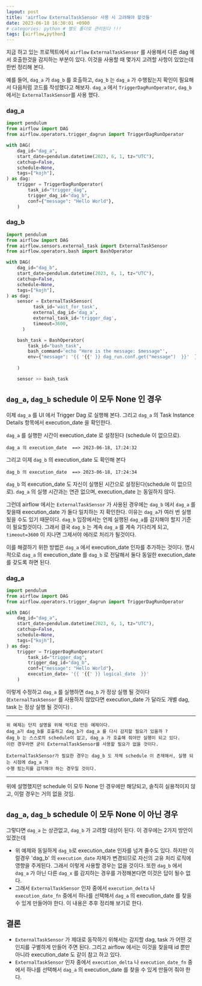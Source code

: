 ```yaml
---
layout: post
title: 'airflow ExternalTaskSensor 사용 시 고려해야 할것들'
date: 2023-06-18 16:30:01 +0900
# categories: python # 별도 폴더로 관리된다 !!!
tags: [airflow,python]
---
```


지금 하고 있는 프로젝트에서 `airflow` `ExternalTaskSensor` 를 사용해서 다른 dag 에서 호출한것을 감지하는 부분이 있다. 
이것을 사용할 때 몇가지 고려할 사항이 있었는데 한번 정리해 본다.

예를 들어, `dag_a` 가 `dag_b` 를 호출하고, `dag_b` 는 `dag_a` 가 수행됬는지 확인이 필요해서 다음처럼 코드를 작성했다고 해보자.
`dag_a` 에서 `TriggerDagRunOperator`, `dag_b` 에서는 `ExternalTaskSensor`를 사용 했다.

### dag_a

```python
import pendulum
from airflow import DAG
from airflow.operators.trigger_dagrun import TriggerDagRunOperator

with DAG(
    dag_id="dag_a",
    start_date=pendulum.datetime(2023, 6, 1, tz="UTC"),
    catchup=False,
    schedule=None,
    tags=["kojh"],
) as dag:
    trigger = TriggerDagRunOperator(
        task_id="trigger_dag",
        trigger_dag_id="dag_b",
        conf={"message": "Hello World"},        
    )
```

### dag_b

```python
import pendulum
from airflow import DAG
from airflow.sensors.external_task import ExternalTaskSensor
from airflow.operators.bash import BashOperator

with DAG(
    dag_id="dag_b",
    start_date=pendulum.datetime(2023, 6, 1, tz="UTC"),
    catchup=False,
    schedule=None,
    tags=["kojh"],
) as dag:
    sensor = ExternalTaskSensor(
          task_id='wait_for_task',
          external_dag_id='dag_a',
          external_task_id='trigger_dag',
          timeout=3600,
      )

    bash_task = BashOperator(
        task_id="bash_task",
        bash_command='echo "Here is the message: $message"',        
        env={"message": '{{ '{{' }} dag_run.conf.get("message")  }}'  },
        
    )

    sensor >> bash_task

```



## `dag_a`, `dag_b` schedule 이 모두 None 인 경우

이제 `dag_a` 를 UI 에서 Trigger Dag 로 실행해 본다. 
그리고 `dag_a` 의 Task Instance Details 항목에서 execution_date 을 확인한다.

`dag_a` 를 실행한 시간이 execution_date 로 설정된다 (schedule 이 없으므로).

    dag_a 의 execution_date	==> 2023-06-18, 17:24:32

그리고 이제 `dag_b` 의 execution_date 도 확인해 본다

    dag_b 의 execution_date	==> 2023-06-18, 17:24:34


`dag_b` 의 execution_date 도 자신이 실행된 시간으로 설정된다(schedule 이 없으므로). `dag_a` 의 실행 시간과는 연관 없으며, execution_date 는 동일하지 않다.

그런데 airflow 에서는 `ExternalTaskSensor` 가 사용된 경우에는 `dag_b` 에서 `dag_a` 를 찾을때 execution_date 가 둘다 일치하는 지 확인한다. 
이유는 `dag_a`가 여러 번 실행됬을 수도 있기 때문이다. `dag_b` 입장에서는 언제 실행된 `dag_a`를 감지해야 할지 기준이 필요할것이다.
그래서 결국 `dag_b` 는 계속 `dag_a` 를 계속 기다리게 되고, `timeout=3600` 이 지나면 그제서야 에러로 처리가 될것이다.

이를 해결하기 위한 방법은 `dag_a` 에서 execution_date 인자를 추가하는 것이다.
명시적으로 `dag_a` 의 execution_date 를 `dag_b` 로 전달해서 둘다 동일한 execution_date 를 갖도록 하면 된다.


### dag_a

```python
import pendulum
from airflow import DAG
from airflow.operators.trigger_dagrun import TriggerDagRunOperator

with DAG(
    dag_id="dag_a",
    start_date=pendulum.datetime(2023, 6, 1, tz="UTC"),
    catchup=False,
    schedule=None,
    tags=["kojh"],
) as dag:
    trigger = TriggerDagRunOperator(
        task_id="trigger_dag",
        trigger_dag_id="dag_b",
        conf={"message": "Hello World"},        
        execution_date= '{{ '{{' }} logical_date  }}'
    )
```


이렇게 수정하고 `dag_a` 를 실행하면 `dag_b` 가 정상 실행 될 것이다 
(`ExternalTaskSensor` 를 사용하지 않았다면 execution_date 가 달라도 개별 dag, task 는 정상 실행 될 것이다) .

---

    위 예제는 단지 설명을 위해 억지로 만든 예제이다. 
    dag_a가 dag_b를 호출하고 dag_b가 dag_a 를 다시 감지할 필요가 있을까 ? 
    dag_b 는 스스로의 schedule이 없고, dag_a 가 호출해 줘야만 실행이 되고 있다. 
    이런 경우라면 굳이 ExternalTaskSensor를 사용할 필요가 없을 것이다.
        
    ExternalTaskSensor가 필요한 경우는 dag_b 도 자체 schedule 이 존재해서, 실행 되는 시점에 dag_a 가 
    수행 됬는지를 감지해야 하는 경우일 것이다.    
---

위에 설명했지만 schedule 이 모두 None 인 경우에만 해당되고, 솔직히 실용적이지 않고, 이럴 경우는 거의 없을 것임.

## `dag_a`, `dag_b` schedule 이 모두 None 이 아닌 경우

그렇다면 `dag_a` 는 상관없고, `dag_b` 가 고려할 대상이 된다.
이 경우에는 2가지 방안이 있겠는데 

- 위 예제와 동일하게 `dag_b`로 execution_date 인자를 넘겨 줄수도 있다. 하지만 이럴경우 'dag_b' 의 `execution_date` 자체가 변경되므로 자신의 고유 처리 로직에 영향을 주게된다. 그래서 이렇게 사용할 경우는 없을 것이다.
또한 `dag_b` 에서 `dag_a` 가 아닌 다른 `dag_x` 를 감지하는 경우를 가정해본다면 이것은 답이 될수 없다. 
- 그래서 `ExternalTaskSensor` 인자 중에서 `execution_delta` 나 `execution_date_fn` 중에서 하나를 선택해서 `dag_a` 의 execution_date 를 찾을 수 있게 만들어야 한다. 이 내용은 추후 정리해 보기로 한다. 

## 결론 
- `ExternalTaskSensor` 가 제대로 동작하기 위해서는 감지할 dag, task 가 어떤 것인지를 구별하게 만들어 주면 된다. 그리고 airflow 에서는 이것을 찾을때 id 뿐만 아니라 execution_date 도 같이 참고 하고 있다.
- `ExternalTaskSensor` 인자 중에서 `execution_delta` 나 `execution_date_fn` 중에서 하나를 선택해서 `dag_a` 의 execution_date 를 찾을 수 있게 만들어 줘야 한다.









